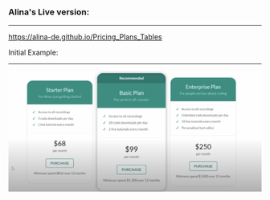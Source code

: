 ### Alina's Live version:
***
https://alina-de.github.io/Pricing_Plans_Tables


Initial Example:
***
![mockup-image](/images/mockup.png)